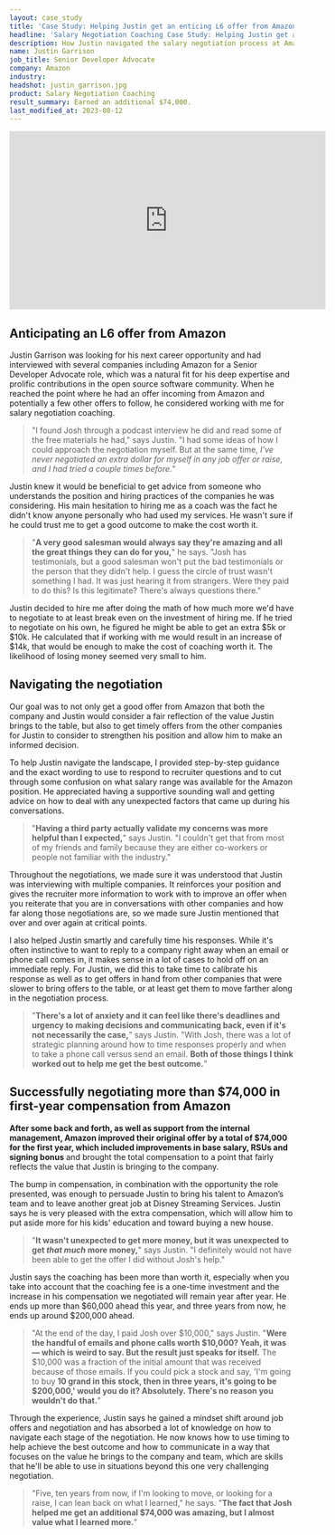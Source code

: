 ```yaml
---
layout: case_study
title: 'Case Study: Helping Justin get an enticing L6 offer from Amazon'
headline: 'Salary Negotiation Coaching Case Study: Helping Justin get an enticing L6 offer from Amazon'
description: How Justin navigated the salary negotiation process at Amazon to find the best compensation package possible
name: Justin Garrison
job_title: Senior Developer Advocate
company: Amazon
industry: 
headshot: justin_garrison.jpg
product: Salary Negotiation Coaching
result_summary: Earned an additional $74,000.
last_modified_at: 2023-08-12
---
```

<iframe width="560" height="315" src="https://www.youtube.com/embed/jh8Vs0TsEaw" title="$74,000/yr Salary Negotiation" frameborder="0" allow="accelerometer; autoplay; clipboard-write; encrypted-media; gyroscope; picture-in-picture; web-share" allowfullscreen></iframe>

## Anticipating an L6 offer from Amazon

Justin Garrison was looking for his next career opportunity and had interviewed with several companies including Amazon for a Senior Developer Advocate role, which was a natural fit for his deep expertise and prolific contributions in the open source software community. When he reached the point where he had an offer incoming from Amazon and potentially a few other offers to follow, he considered working with me for salary negotiation coaching.

<blockquote class="ico quote-callout">
  <p>"I found Josh through a podcast interview he did and read some of the free materials he had," says Justin. "I had some ideas of how I could approach the negotiation myself. But at the same time,<em> I've never negotiated an extra dollar for myself in any job offer or raise, and I had tried a couple times before.</em>"</p>
</blockquote>

Justin knew it would be beneficial to get advice from someone who understands the position and hiring practices of the companies he was considering. His main hesitation to hiring me as a coach was the fact he didn't know anyone personally who had used my services. He wasn't sure if he could trust me to get a good outcome to make the cost worth it.

<blockquote class="ico quote-callout">
  <p>"<strong>A very good salesman would always say they're amazing and all the great things they can do for you,</strong>" he says. "Josh has testimonials, but a good salesman won't put the bad testimonials or the person that they didn't help. I guess the circle of trust wasn't something I had. It was just hearing it from strangers. Were they paid to do this? Is this legitimate? There's always questions there."</p>
</blockquote>

Justin decided to hire me after doing the math of how much more we'd have to negotiate to at least break even on the investment of hiring me. If he tried to negotiate on his own, he figured he might be able to get an extra $5k or $10k. He calculated that if working with me would result in an increase of $14k, that would be enough to make the cost of coaching worth it. The likelihood of losing money seemed very small to him.

<div class="rm-area-inline"></div>

## Navigating the negotiation

Our goal was to not only get a good offer from Amazon that both the company and Justin would consider a fair reflection of the value Justin brings to the table, but also to get timely offers from the other companies for Justin to consider to strengthen his position and allow him to make an informed decision.

To help Justin navigate the landscape, I provided step-by-step guidance and the exact wording to use to respond to recruiter questions and to cut through some confusion on what salary range was available for the Amazon position. He appreciated having a supportive sounding wall and getting advice on how to deal with any unexpected factors that came up during his conversations.

<blockquote class="ico quote-callout">
  <p>"<strong>Having a third party actually validate my concerns was more helpful than I expected,</strong>" says Justin. "I couldn't get that from most of my friends and family because they are either co-workers or people not familiar with the industry."</p>
</blockquote>

Throughout the negotiations, we made sure it was understood that Justin was interviewing with multiple companies. It reinforces your position and gives the recruiter more information to work with to improve an offer when you reiterate that you are in conversations with other companies and how far along those negotiations are, so we made sure Justin mentioned that over and over again at critical points.

I also helped Justin smartly and carefully time his responses. While it's often instinctive to want to reply to a company right away when an email or phone call comes in, it makes sense in a lot of cases to hold off on an immediate reply. For Justin, we did this to take time to calibrate his response as well as to get offers in hand from other companies that were slower to bring offers to the table, or at least get them to move farther along in the negotiation process.

<blockquote class="ico quote-callout">
  <p>"<strong>There's a lot of anxiety and it can feel like there's deadlines and urgency to making decisions and communicating back, even if it's not necessarily the case,</strong>" says Justin. "With Josh, there was a lot of strategic planning around how to time responses properly and when to take a phone call versus send an email. <strong>Both of those things I think worked out to help me get the best outcome.</strong>"</p>
</blockquote>

## Successfully negotiating more than $74,000 in first-year compensation from Amazon

**After some back and forth, as well as support from the internal management, Amazon improved their original offer by a total of $74,000 for the first year, which included improvements in base salary, RSUs and signing bonus** and brought the total compensation to a point that fairly reflects the value that Justin is bringing to the company.

The bump in compensation, in combination with the opportunity the role presented, was enough to persuade Justin to bring his talent to Amazon’s team and to leave another great job at Disney Streaming Services. Justin says he is very pleased with the extra compensation, which will allow him to put aside more for his kids' education and toward buying a new house.

<blockquote class="ico quote-callout">
  <p>"<strong>It wasn't unexpected to get more money, but it was unexpected to get <em>that much</em> more money,</strong>" says Justin. "I definitely would not have been able to get the offer I did without Josh's help."</p>
</blockquote>

Justin says the coaching has been more than worth it, especially when you take into account that the coaching fee is a one-time investment and the increase in his compensation we negotiated will remain year after year. He ends up more than $60,000 ahead this year, and three years from now, he ends up around $200,000 ahead.

<blockquote class="ico quote-callout">
  <p>"At the end of the day, I paid Josh over $10,000," says Justin. "<strong>Were the handful of emails and phone calls worth $10,000? Yeah, it was — which is weird to say. But the result just speaks for itself.</strong> The $10,000 was a fraction of the initial amount that was received because of those emails. If you could pick a stock and say, 'I'm going to buy <strong>10 grand in this stock, then in three years, it's going to be $200,000,' would you do it? Absolutely. There's no reason you wouldn't do that.</strong>"</p>
</blockquote>

Through the experience, Justin says he gained a mindset shift around job offers and negotiation and has absorbed a lot of knowledge on how to navigate each stage of the negotiation. He now knows how to use timing to help achieve the best outcome and how to communicate in a way that focuses on the value he brings to the company and team, which are skills that he'll be able to use in situations beyond this one very challenging negotiation.

<blockquote class="ico quote-callout">
 <p>"Five, ten years from now, if I'm looking to move, or looking for a raise, I can lean back on what I learned," he says. "<strong>The fact that Josh helped me get an additional $74,000 was amazing, but I almost value what I learned more.</strong>"</p>
</blockquote>